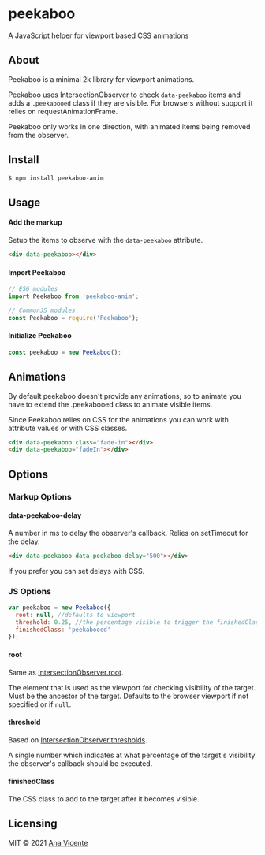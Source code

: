 # peekaboo

A JavaScript helper for viewport based CSS animations

## About

Peekaboo is a minimal 2k library for viewport animations.

Peekaboo uses IntersectionObserver to check `data-peekaboo` items and adds a `.peekabooed` class if they are visible. For browsers without support it relies on requestAnimationFrame.

Peekaboo only works in one direction, with animated items being removed from the observer.

## Install

```bash
$ npm install peekaboo-anim
```

## Usage

#### Add the markup

Setup the items to observe with the `data-peekaboo` attribute.

```html
<div data-peekaboo></div>
```

#### Import Peekaboo

```js
// ES6 modules
import Peekaboo from 'peekaboo-anim';

// CommonJS modules
const Peekaboo = require('Peekaboo');
```

#### Initialize Peekaboo

```js
const peekaboo = new Peekaboo();
```

## Animations

By default peekaboo doesn't provide any animations, so to animate you have to extend the .peekabooed class to animate visible items.

Since Peekaboo relies on CSS for the animations you can work with attribute values or with CSS classes.

```html
<div data-peekaboo class="fade-in"></div>
<div data-peekaboo="fadeIn"></div>
```

## Options

### Markup Options

#### data-peekaboo-delay

A number in ms to delay the observer's callback. Relies on setTimeout for the delay.

```html
<div data-peekaboo data-peekaboo-delay="500"></div>
```

If you prefer you can set delays with CSS.

### JS Options

```js
var peekaboo = new Peekaboo({
  root: null, //defaults to viewport
  threshold: 0.25, //the percentage visible to trigger the finishedClass
  finishedClass: 'peekabooed'
});
```

#### root

Same as [IntersectionObserver.root](https://developer.mozilla.org/en-US/docs/Web/API/IntersectionObserver/root).

The element that is used as the viewport for checking visibility of the target. Must be the ancestor of the target. Defaults to the browser viewport if not specified or if `null`.

#### threshold

Based on [IntersectionObserver.thresholds](https://developer.mozilla.org/en-US/docs/Web/API/IntersectionObserver/thresholds).

A single number which indicates at what percentage of the target's visibility the observer's callback should be executed.

#### finishedClass

The CSS class to add to the target after it becomes visible.

## Licensing

MIT © 2021 [Ana Vicente](https://anavicente.me)
